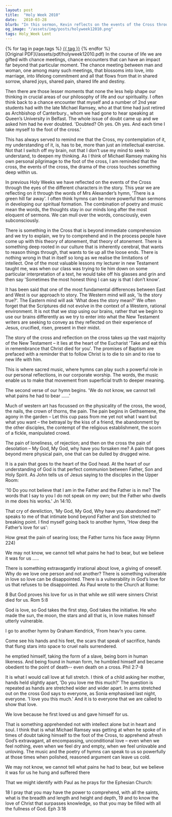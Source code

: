 ```yaml
---
layout: post
title:  "Holy Week 2010"
date:   2010-03-28
blurb: "In this sermon, Kevin reflects on the events of the Cross through the words of Mrs Alexander’s hymn, 'There is a green hill far away'. He emphasizes the power of hymns in spiritual formation and the importance of understanding the Cross beyond an intellectual exercise. The sermon also explores the pain and sacrifice of Jesus, the vulnerability of God's love, and the call for everyone to show that love."
og_image: "/assets/img/posts/holyweek12010.png"
tags: Holy_Week Lent
---    
```

<div class="tag-pills">
    {% for tag in page.tags %}
    <a href="{{ site.baseurl }}/tag/{{ tag | slugify }}" class="tag-pill">{{ tag }}</a>
    {% endfor %}
</div>
[Original PDF](/assets/pdf/holyweek12010.pdf)
In the course of life we are gifted with chance meetings, chance encounters that can have an impact far beyond that particular moment. The chance meeting between man and woman, one among many such meetings, that blossoms into love, into marriage, into lifelong commitment and all that flows from that in shared sorrow, shared joys, shared pain, shared life and destiny.

Then there are those lesser moments that none the less help shape our thinking in crucial areas of our philosophy of life and our spirituality. I often think back to a chance encounter that myself and a number of 2nd year students had with the late Michael Ramsey, who at that time had just retired as Archbishop of Canterbury., whom we had gone to hear speaking at Queen’s University in Belfast. The whole issue of doubt came up and we asked him had he ever doubted. 'Doubted? Oh yes. Oh yes. And each time I take myself to the foot of the cross.'

This has always served to remind me that the Cross, my contemplation of it, my understanding of it, is, has to be, more than just an intellectual exercise. Not that I switch off my brain, not that I don’t use my mind to seek to understand, to deepen my thinking. As I think of Michael Ramsey making his own personal pilgrimage to the foot of the cross, I am reminded that the cross, the events of the cross, the drama of the cross touches something deep within us.

In previous Holy Weeks we have reflected on the events of the Cross through the eyes of the different characters in the story. This year we are reflecting on it through the words of Mrs Alexander’s hymn, 'There is a green hill far away'. I often think hymns can be more powerful than sermons in developing our spiritual formation. The combination of poetry and music mean the words, the thoughts stay in our minds long after the most eloquent of sermons. We can mull over the words, consciously, even subconsciously.

There is something in the Cross that is beyond immediate comprehension and we try to explain, we try to comprehend and in the process people have come up with this theory of atonement, that theory of atonement. There is something deep rooted in our culture that is inherently cerebral, that wants to reason things through, that wants to tie up all the loose ends. There is nothing wrong in that in itself so long as we realise the limitations of intellect. One of the most valuable lessons my lecturer in new Testament taught me, was when our class was trying to tie him down on some particular interpretation of a text, he would take off his glasses and grin and then say 'Sometimes the most honest thing I can say is that I don’t know'.

It has been said that one of the most fundamental differences between East and West is our approach to story. The Western mind will ask, 'Is the story true?'. The Eastern mind will ask 'What does the story mean?' We often forget that the Scriptures did not evolve in the context of a Western, rational environment. It is not that we stop using our brains, rather that we begin to use our brains differently as we try to enter into what the New Testament writers are seeking to convey as they reflected on their experience of Jesus, crucified, risen, present in their midst.

The story of the cross and reflection on the cross takes up the vast majority of the New Testament – it lies at the heart of the Eucharist 'Take and eat this in remembrance that Christ died for you'. The promises of Baptism are prefaced with a reminder that to follow Christ is to die to sin and to rise to new life with him.

This is where sacred music, where hymns can play such a powerful role in our personal reflections, in our corporate worship. The words, the music enable us to make that movement from superficial truth to deeper meaning.

The second verse of our hymn begins. 'We do not know, we cannot tell what pains he had to bear ……’

Much of western art has focussed on the physicality of the cross, the wood, the nails, the crown of thorns, the pain. The pain begins in Gethsemene, the agony in the garden – Let this cup pass from me yet not what I want but what you want – the betrayal by the kiss of a friend, the abandonment by the other disciples, the contempt of the religious establishment, the scorn of a fickle, manipulated crowd.

The pain of loneliness, of rejection; and then on the cross the pain of desolation – My God, My God, why have you forsaken me? A pain that goes beyond mere physical pain, one that can be dulled by drugged wine.

It is a pain that goes to the heart of the God head. At the heart of our understanding of God is that perfect communion between Father, Son and Holy Spirit. As John tells us of Jesus saying to the disciples in the Upper Room:

'10 Do you not believe that I am in the Father and the Father is in me? The words that I say to you I do not speak on my own; but the Father who dwells in me does his works.' Jn 14:10.

That cry of dereliction, 'My God, My God, Why have you abandoned me?' speaks to me of that intimate bond beyond Father and Son stretched to breaking point. I find myself going back to another hymn, 'How deep the Father’s love for us':

How great the pain of searing loss;
the Father turns his face away (Hymn 224)

We may not know, we cannot tell
what pains he had to bear,
but we believe it was for us …..

There is something extravagantly irrational about love, a giving of oneself. Why do we love one person and not another? There is something vulnerable in love so love can be disappointed. There is a vulnerability in God’s love for us that refuses to be disappointed. As Paul wrote to the Church at Rome:

8 But God proves his love for us in that while we still were sinners Christ died for us. Rom 5:8

God is love, so God takes the first step, God takes the initiative. He who made the sun, the moon, the stars and all that is, in love makes himself utterly vulnerable.

I go to another hymn by Graham Kendrick, 'From heav’n you came.

Come see his hands and his feet,
the scars that speak of sacrifice,
hands that flung stars into space
to cruel nails surrendered.

he emptied himself,
taking the form of a slave,
being born in human likeness.
And being found in human form,
he humbled himself
and became obedient to the point of death--
even death on a cross. Phil 2:7-8

It is what I would call love at full stretch. I think of a child asking her mother, hands held slightly apart, 'Do you love me this much?' The question is repeated as hands are stretched wider and wider apart. In arms stretched out on the cross God says to everyone, as Sonia emphasised last night, everyone. 'I love you this much.' And it is to everyone that we are called to show that love.

We love because he first loved us and gave himself for us.

That is something apprehended not with intellect alone but in heart and soul. I think that is what Michael Ramsey was getting at when he spoke of in times of doubt taking himself to the foot of the Cross, to apprehend afresh God’s extravagant, all encompassing, unconditional love – even when we feel nothing, even when we feel dry and empty, when we feel unlovable and unloving. The music and the poetry of hymns can speak to us so powerfully at those times when polished, reasoned argument can leave us cold.

We may not know, we cannot tell
what pains he had to bear,
but we believe it was for us
he hung and suffered there

That we might identify with Paul as he prays for the Ephesian Church:

18 I pray that you may have the power to comprehend, with all the saints, what is the breadth and length and height and depth, 19 and to know the love of Christ that surpasses knowledge, so that you may be filled with all the fullness of God. Eph 3:18
